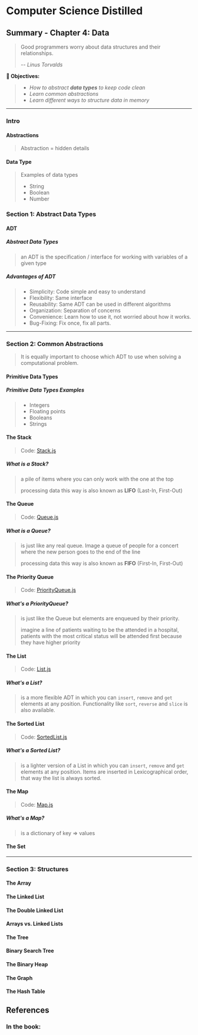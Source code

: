 # Computer Science Distilled

## Summary - Chapter 4: Data

> Good programmers worry about data structures and their relationships.
>
> -- _Linus Torvalds_

**:dart: Objectives:**

> * _How to abstract **data types** to keep code clean_
> * _Learn common abstractions_
> * _Learn different ways to structure data in memory_

---

### Intro

#### Abstractions

> Abstraction = hidden details

#### Data Type

> Examples of data types
>
> * String
> * Boolean
> * Number

### Section 1: Abstract Data Types

#### ADT

##### Abstract Data Types

> an ADT is the specification / interface for working with variables of a given type

##### Advantages of ADT

> * Simplicity: Code simple and easy to understand
> * Flexibility: Same interface
> * Reusability: Same ADT can be used in different algorithms
> * Organization: Separation of concerns
> * Convenience: Learn how to use it, not worried about how it works.
> * Bug-Fixing: Fix once, fix all parts.

---

### Section 2: Common Abstractions

> It is equally important to choose which ADT to use when solving a computational problem.

#### Primitive Data Types

##### Primitive Data Types Examples

> * Integers
> * Floating points
> * Booleans
> * Strings

#### The Stack

> Code: [Stack.js](./data-structures/Stack.js)

##### What is a Stack?

> a pile of items where you can only work with the one at the top
>
> processing data this way is also known as **LIFO** (Last-In, First-Out)

#### The Queue

> Code: [Queue.js](./data-structures/Queue.js)

##### What is a Queue?

> is just like any real queue. Image a queue of people for a concert where the new person goes to the end of the line
>
> processing data this way is also known as **FIFO** (First-In, First-Out)

#### The Priority Queue

> Code: [PriorityQueue.js](./data-structures/PriorityQueue.js)

##### What's a PriorityQueue?

> is just like the Queue but elements are enqueued by their priority.
>
> imagine a line of patients waiting to be the attended in a hospital, patients with the most critical status will be attended first because they have higher priority

#### The List

> Code: [List.js](./data-structures/List.js)

##### What's a List?

> is a more flexible ADT in which you can `insert`, `remove` and `get` elements at any position. Functionality like `sort`, `reverse` and `slice` is also available.

#### The Sorted List

> Code: [SortedList.js](./data-structures/SortedList.js)

##### What's a Sorted List?

> is a lighter version of a List in which you can `insert`, `remove` and `get` elements at any position. Items are inserted in Lexicographical order, that way the list is always sorted.

#### The Map

> Code: [Map.js](./data-structures/Map.js)

##### What's a Map?

> is a dictionary of key => values

#### The Set

---

### Section 3: Structures

#### The Array

#### The Linked List

#### The Double Linked List

#### Arrays vs. Linked Lists

#### The Tree

#### Binary Search Tree

#### The Binary Heap

#### The Graph

#### The Hash Table

## References

### In the book:
